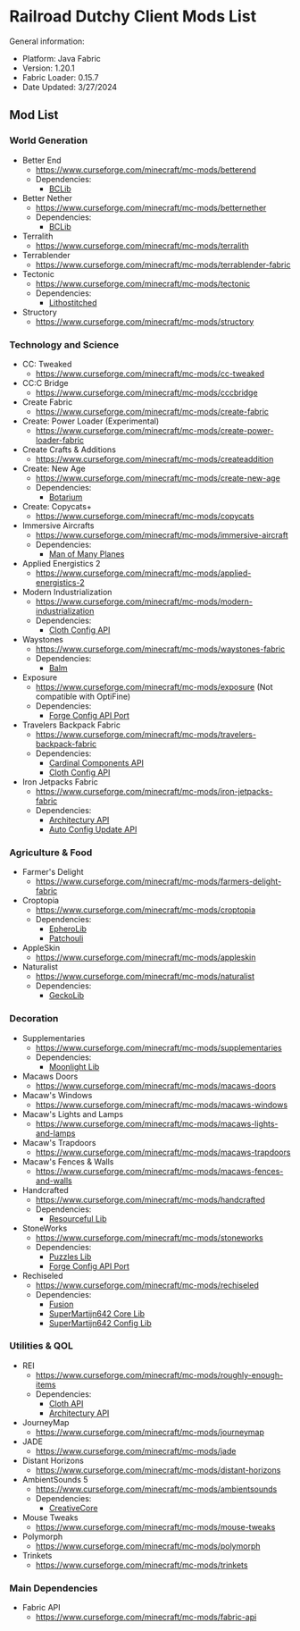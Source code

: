 # Railroad Dutchy Client Mods List

General information:
- Platform: Java Fabric
- Version: 1.20.1
- Fabric Loader: 0.15.7
- Date Updated: 3/27/2024

## Mod List
### World Generation
- Better End
  - https://www.curseforge.com/minecraft/mc-mods/betterend
  - Dependencies:
    - [BCLib](https://www.curseforge.com/minecraft/mc-mods/bclib)
- Better Nether
  - https://www.curseforge.com/minecraft/mc-mods/betternether
  - Dependencies:
    - [BCLib](https://www.curseforge.com/minecraft/mc-mods/bclib)
- Terralith
  - https://www.curseforge.com/minecraft/mc-mods/terralith
- Terrablender
  - https://www.curseforge.com/minecraft/mc-mods/terrablender-fabric
- Tectonic
  - https://www.curseforge.com/minecraft/mc-mods/tectonic
  - Dependencies:
    - [Lithostitched](https://www.curseforge.com/minecraft/mc-mods/lithostitched)
- Structory
  - https://www.curseforge.com/minecraft/mc-mods/structory

### Technology and Science
- CC: Tweaked
  - https://www.curseforge.com/minecraft/mc-mods/cc-tweaked
- CC:C Bridge
  - https://www.curseforge.com/minecraft/mc-mods/cccbridge
- Create Fabric
  - https://www.curseforge.com/minecraft/mc-mods/create-fabric
- Create: Power Loader (Experimental)
  - https://www.curseforge.com/minecraft/mc-mods/create-power-loader-fabric
- Create Crafts & Additions
  - https://www.curseforge.com/minecraft/mc-mods/createaddition
- Create: New Age
  - https://www.curseforge.com/minecraft/mc-mods/create-new-age
  - Dependencies:
    - [Botarium](https://www.curseforge.com/minecraft/mc-mods/botarium/files/all?page=1&pageSize=20&version=1.20.1&gameVersionTypeId=4)
- Create: Copycats+
  - https://www.curseforge.com/minecraft/mc-mods/copycats
- Immersive Aircrafts
  - https://www.curseforge.com/minecraft/mc-mods/immersive-aircraft
  - Dependencies:
    - [Man of Many Planes](https://www.curseforge.com/minecraft/mc-mods/man-of-many-planes)
- Applied Energistics 2
  - https://www.curseforge.com/minecraft/mc-mods/applied-energistics-2
- Modern Industrialization
  - https://www.curseforge.com/minecraft/mc-mods/modern-industrialization
  - Dependencies:
    - [Cloth Config API](https://www.curseforge.com/minecraft/mc-mods/cloth-config)
- Waystones
  - https://www.curseforge.com/minecraft/mc-mods/waystones-fabric
  - Dependencies:
    - [Balm](https://www.curseforge.com/minecraft/mc-mods/balm-fabric)
- Exposure
  - https://www.curseforge.com/minecraft/mc-mods/exposure (Not compatible with OptiFine)
  - Dependencies:
    - [Forge Config API Port](https://www.curseforge.com/minecraft/mc-mods/forge-config-api-port-fabric)
- Travelers Backpack Fabric
  - https://www.curseforge.com/minecraft/mc-mods/travelers-backpack-fabric
  - Dependencies:
    - [Cardinal Components API](https://www.curseforge.com/minecraft/mc-mods/cardinal-components-api)
    - [Cloth Config API](https://www.curseforge.com/minecraft/mc-mods/cloth-config)
- Iron Jetpacks Fabric
  - https://www.curseforge.com/minecraft/mc-mods/iron-jetpacks-fabric
  - Dependencies:
    - [Architectury API](https://www.curseforge.com/minecraft/mc-mods/architectury-api)
    - [Auto Config Update API](https://www.curseforge.com/minecraft/mc-mods/auto-config-updated-api)
### Agriculture & Food
- Farmer's Delight
  - https://www.curseforge.com/minecraft/mc-mods/farmers-delight-fabric
- Croptopia
  - https://www.curseforge.com/minecraft/mc-mods/croptopia
  - Dependencies:
    - [EpheroLib](https://www.curseforge.com/minecraft/mc-mods/epherolib)
    - [Patchouli](https://www.curseforge.com/minecraft/mc-mods/patchouli-fabric)
- AppleSkin
  - https://www.curseforge.com/minecraft/mc-mods/appleskin
- Naturalist
  - https://www.curseforge.com/minecraft/mc-mods/naturalist
  - Dependencies:
    - [GeckoLib](https://www.curseforge.com/minecraft/mc-mods/geckolib)
### Decoration
- Supplementaries
  - https://www.curseforge.com/minecraft/mc-mods/supplementaries
  - Dependencies:
    - [Moonlight Lib](https://www.curseforge.com/minecraft/mc-mods/selene)
- Macaws Doors
  - https://www.curseforge.com/minecraft/mc-mods/macaws-doors
- Macaw's Windows
  - https://www.curseforge.com/minecraft/mc-mods/macaws-windows
- Macaw's Lights and Lamps
  - https://www.curseforge.com/minecraft/mc-mods/macaws-lights-and-lamps
- Macaw's Trapdoors
  - https://www.curseforge.com/minecraft/mc-mods/macaws-trapdoors
- Macaw's Fences & Walls
  - https://www.curseforge.com/minecraft/mc-mods/macaws-fences-and-walls
- Handcrafted
  - https://www.curseforge.com/minecraft/mc-mods/handcrafted
  - Dependencies:
    - [Resourceful Lib](https://www.curseforge.com/minecraft/mc-mods/resourceful-lib)
- StoneWorks
  - https://www.curseforge.com/minecraft/mc-mods/stoneworks
  - Dependencies:
    - [Puzzles Lib](https://www.curseforge.com/minecraft/mc-mods/puzzles-lib)
    - [Forge Config API Port](https://www.curseforge.com/minecraft/mc-mods/forge-config-api-port-fabric)
- Rechiseled
  - https://www.curseforge.com/minecraft/mc-mods/rechiseled
  - Dependencies:
    - [Fusion](https://www.curseforge.com/minecraft/mc-mods/fusion-connected-textures)
    - [SuperMartijn642 Core Lib](https://www.curseforge.com/minecraft/mc-mods/supermartijn642s-core-lib)
    - [SuperMartijn642 Config Lib](https://www.curseforge.com/minecraft/mc-mods/supermartijn642s-config-lib)
### Utilities & QOL
- REI
  - https://www.curseforge.com/minecraft/mc-mods/roughly-enough-items
  - Dependencies:
    - [Cloth API](https://www.curseforge.com/minecraft/mc-mods/cloth-config)
    - [Architectury API](https://www.curseforge.com/minecraft/mc-mods/architectury-api)
- JourneyMap
  - https://www.curseforge.com/minecraft/mc-mods/journeymap
- JADE
  - https://www.curseforge.com/minecraft/mc-mods/jade
- Distant Horizons
  - https://www.curseforge.com/minecraft/mc-mods/distant-horizons
- AmbientSounds 5
  - https://www.curseforge.com/minecraft/mc-mods/ambientsounds
  - Dependencies:
    - [CreativeCore](https://www.curseforge.com/minecraft/mc-mods/creativecore)
- Mouse Tweaks
  - https://www.curseforge.com/minecraft/mc-mods/mouse-tweaks
- Polymorph
  - https://www.curseforge.com/minecraft/mc-mods/polymorph
- Trinkets
  - https://www.curseforge.com/minecraft/mc-mods/trinkets

### Main Dependencies
- Fabric API
  - https://www.curseforge.com/minecraft/mc-mods/fabric-api